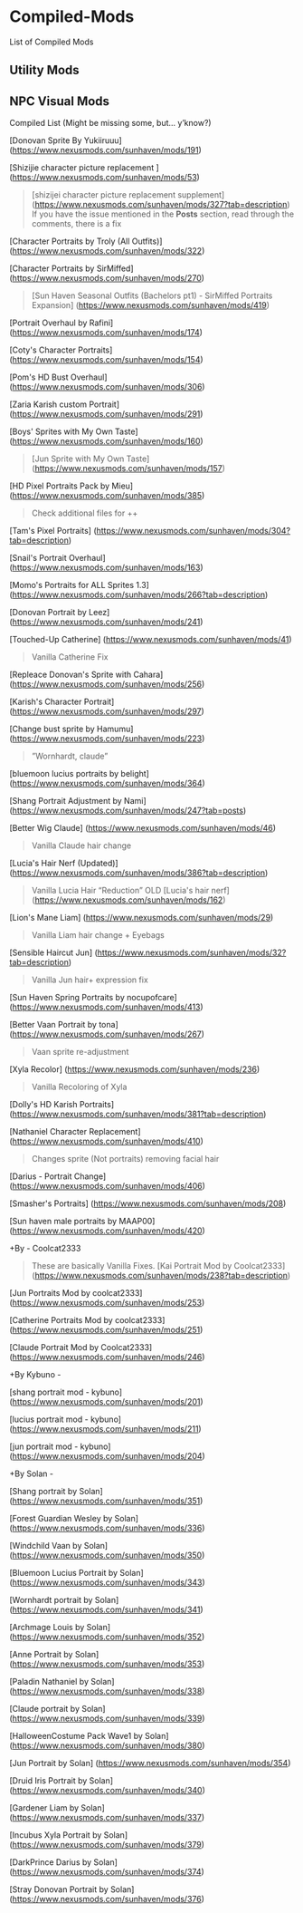 # Compiled-Mods
List of Compiled Mods

## Utility Mods




## NPC Visual Mods
Compiled List (Might be missing some, but… y’know?)

[Donovan Sprite By Yukiiruuu] (https://www.nexusmods.com/sunhaven/mods/191)

[Shizijie character picture replacement ] (https://www.nexusmods.com/sunhaven/mods/53)
>[shizijei character picture replacement supplement] (https://www.nexusmods.com/sunhaven/mods/327?tab=description)
>If you have the issue mentioned in the **Posts** section, read through the comments, there is a fix

[Character Portraits by Troly (All Outfits)] (https://www.nexusmods.com/sunhaven/mods/322)

[Character Portraits by SirMiffed] (https://www.nexusmods.com/sunhaven/mods/270)
>[Sun Haven Seasonal Outfits (Bachelors pt1) - SirMiffed Portraits Expansion] (https://www.nexusmods.com/sunhaven/mods/419)

[Portrait Overhaul by Rafini] (https://www.nexusmods.com/sunhaven/mods/174)

[Coty's Character Portraits] (https://www.nexusmods.com/sunhaven/mods/154)

[Pom's HD Bust Overhaul] (https://www.nexusmods.com/sunhaven/mods/306)

[Zaria Karish custom Portrait] (https://www.nexusmods.com/sunhaven/mods/291)

[Boys' Sprites with My Own Taste] (https://www.nexusmods.com/sunhaven/mods/160)
>[Jun Sprite with My Own Taste] (https://www.nexusmods.com/sunhaven/mods/157)

[HD Pixel Portraits Pack by Mieu] (https://www.nexusmods.com/sunhaven/mods/385)
>Check additional files for ++

[Tam's Pixel Portraits] (https://www.nexusmods.com/sunhaven/mods/304?tab=description)

[Snail's Portrait Overhaul] (https://www.nexusmods.com/sunhaven/mods/163)

[Momo's Portraits for ALL Sprites 1.3] (https://www.nexusmods.com/sunhaven/mods/266?tab=description)

[Donovan Portrait by Leez] (https://www.nexusmods.com/sunhaven/mods/241)

[Touched-Up Catherine] (https://www.nexusmods.com/sunhaven/mods/41)
> Vanilla Catherine Fix

[Repleace Donovan's Sprite with Cahara] (https://www.nexusmods.com/sunhaven/mods/256)

[Karish's Character Portrait] (https://www.nexusmods.com/sunhaven/mods/297)

[Change bust sprite by Hamumu] (https://www.nexusmods.com/sunhaven/mods/223)
>”Wornhardt, claude”

[bluemoon lucius portraits by belight] (https://www.nexusmods.com/sunhaven/mods/364)

[Shang Portrait Adjustment by Nami] (https://www.nexusmods.com/sunhaven/mods/247?tab=posts)

[Better Wig Claude] (https://www.nexusmods.com/sunhaven/mods/46)
>Vanilla Claude hair change

[Lucia's Hair Nerf (Updated)] (https://www.nexusmods.com/sunhaven/mods/386?tab=description)
>Vanilla Lucia Hair “Reduction”
>OLD [Lucia's hair nerf] (https://www.nexusmods.com/sunhaven/mods/162)

[Lion's Mane Liam] (https://www.nexusmods.com/sunhaven/mods/29)
>Vanilla Liam hair change + Eyebags

[Sensible Haircut Jun] (https://www.nexusmods.com/sunhaven/mods/32?tab=description)
>Vanilla Jun hair+ expression fix

[Sun Haven Spring Portraits by nocupofcare] (https://www.nexusmods.com/sunhaven/mods/413)

[Better Vaan Portrait by tona] (https://www.nexusmods.com/sunhaven/mods/267)
>Vaan sprite re-adjustment

[Xyla Recolor] (https://www.nexusmods.com/sunhaven/mods/236)
>Vanilla Recoloring of Xyla

[Dolly's HD Karish Portraits] (https://www.nexusmods.com/sunhaven/mods/381?tab=description)

[Nathaniel Character Replacement] (https://www.nexusmods.com/sunhaven/mods/410)
>Changes sprite (Not portraits) removing facial hair

[Darius - Portrait Change] (https://www.nexusmods.com/sunhaven/mods/406)

[Smasher's Portraits] (https://www.nexusmods.com/sunhaven/mods/208)

[Sun haven male portraits by MAAP00] (https://www.nexusmods.com/sunhaven/mods/420)



+By  - Coolcat2333

>These are basically Vanilla Fixes.
[Kai Portrait Mod by Coolcat2333] (https://www.nexusmods.com/sunhaven/mods/238?tab=description)

[Jun Portraits Mod by coolcat2333] (https://www.nexusmods.com/sunhaven/mods/253)

[Catherine Portraits Mod by coolcat2333] (https://www.nexusmods.com/sunhaven/mods/251)

[Claude Portrait Mod by Coolcat2333] (https://www.nexusmods.com/sunhaven/mods/246)


+By Kybuno - 

[shang portrait mod - kybuno] (https://www.nexusmods.com/sunhaven/mods/201)

[lucius portrait mod - kybuno] (https://www.nexusmods.com/sunhaven/mods/211)

[jun portrait mod - kybuno] (https://www.nexusmods.com/sunhaven/mods/204)


+By Solan - 

[Shang portrait by Solan] (https://www.nexusmods.com/sunhaven/mods/351)

[Forest Guardian Wesley by Solan] (https://www.nexusmods.com/sunhaven/mods/336)

[Windchild Vaan by Solan] (https://www.nexusmods.com/sunhaven/mods/350)

[Bluemoon Lucius Portrait by Solan] (https://www.nexusmods.com/sunhaven/mods/343)

[Wornhardt portrait by Solan] (https://www.nexusmods.com/sunhaven/mods/341)

[Archmage Louis by Solan] (https://www.nexusmods.com/sunhaven/mods/352)

[Anne Portrait by Solan] (https://www.nexusmods.com/sunhaven/mods/353)

[Paladin Nathaniel by Solan] (https://www.nexusmods.com/sunhaven/mods/338)

[Claude portrait by Solan] (https://www.nexusmods.com/sunhaven/mods/339)

[HalloweenCostume Pack Wave1 by Solan] (https://www.nexusmods.com/sunhaven/mods/380)

[Jun Portrait by Solan] (https://www.nexusmods.com/sunhaven/mods/354)

[Druid Iris Portrait by Solan] (https://www.nexusmods.com/sunhaven/mods/340)

[Gardener Liam by Solan] (https://www.nexusmods.com/sunhaven/mods/337)

[Incubus Xyla Portrait by Solan] (https://www.nexusmods.com/sunhaven/mods/379)

[DarkPrince Darius by Solan] (https://www.nexusmods.com/sunhaven/mods/374)

[Stray Donovan Portrait by Solan] (https://www.nexusmods.com/sunhaven/mods/376)


